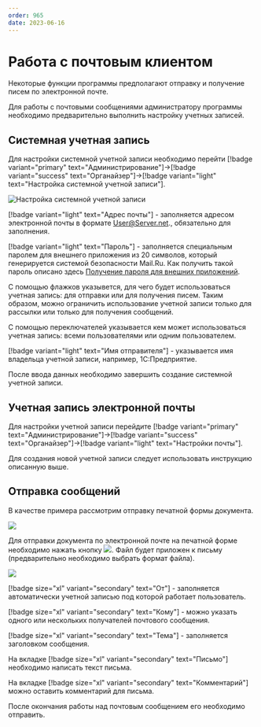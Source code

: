 ```yaml
---
order: 965
date: 2023-06-16
---
```

# Работа с почтовым клиентом

Некоторые функции программы предполагают отправку и получение писем по электронной почте.

Для работы с почтовыми сообщениями администратору программы необходимо предварительно выполнить настройку учетных записей.

## Системная учетная запись

Для настройки системной учетной записи необходимо перейти [!badge variant="primary" text="Администрирование"]->[!badge variant="success" text="Органайзер"]->[!badge variant="light" text="Настройка системной учетной записи"].

![Настройка системной учетной записи](/images/Настройка_системной_учетной_записи.jpg)

[!badge variant="light" text="Адрес почты"] - заполняется адресом электронной почты в формате User@Server.net., обязательно для заполнения.

[!badge variant="light" text="Пароль"] - заполняется специальным паролем для внешнего приложения из 20 символов, который генерируется системой безопасности Mail.Ru. Как получить такой пароль описано здесь [Получение пароля для внешних приложений](https://www.online-ufa.ru/content/articles/mail-ru-for-1c/).

С помощью флажков указывется, для чего будет использоваться учетная запись: для отправки или для получения писем. Таким образом, можно ограничить использование учетной записи только для рассылки или только для получения сообщений.

С помощью переключателей указывается кем может использоваться учетная запись: всеми пользователями или одним пользователем.

[!badge variant="light" text="Имя отправителя"] - указывается имя владельца учетной записи, например, 1С:Предприятие.

После ввода данных необходимо завершить создание системной учетной записи. 

## Учетная запись электронной почты

Для настройки учетной записи перейдите [!badge variant="primary" text="Администрирование"]->[!badge variant="success" text="Органайзер"]->[!badge variant="light" text="Настройки почты"].

Для создания новой учетной записи следует использовать инструкцию описанную выше.

## Отправка сообщений

В качестве примера рассмотрим отправку печатной формы документа.

![](/images/Пример_отправки_сообщения.jpg)

Для отправки документа по электронной почте на печатной форме необходимо нажать кнопку  ![](/images/Отправить_письмо.jpg). Файл будет приложен к письму (предварительно необходимо выбрать формат файла).

![](/images/Отправка_сообщения.jpg)

[!badge size="xl" variant="secondary" text="От"] - заполняется автоматически учетной записью под которой работает пользователь.

[!badge size="xl" variant="secondary" text="Кому"] - можно указать одного или нескольких получателей почтового сообщения.

[!badge size="xl" variant="secondary" text="Тема"] - заполняется заголовком сообщения.

На вкладке [!badge size="xl" variant="secondary" text="Письмо"] необходимо написать текст письма.

На вкладке [!badge size="xl" variant="secondary" text="Комментарий"] можно оставить комментарий для письма.

После окончания работы над почтовым сообщением его необходимо отправить.
